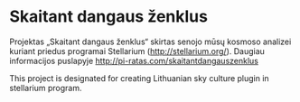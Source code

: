 Skaitant dangaus ženklus
========================

Projektas „Skaitant dangaus ženklus“ skirtas senojo mūsų kosmoso analizei kuriant priedus programai Stellarium (http://stellarium.org/). Daugiau informacijos puslapyje http://pi-ratas.com/skaitantdangauszenklus

This project is designated for creating Lithuanian sky culture plugin in stellarium program.



